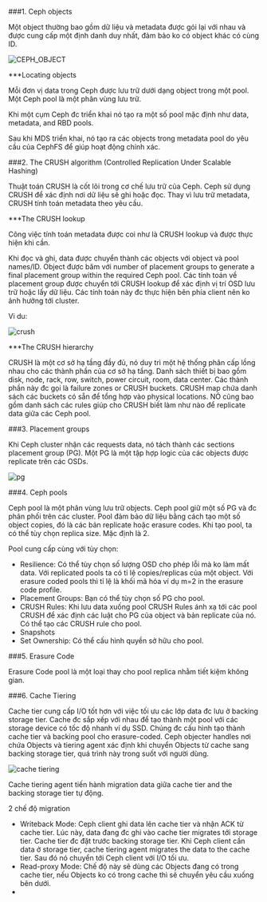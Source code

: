 ###1. Ceph objects

Một object thường bao gồm dữ liệu và metadata được gói lại với nhau và được cung cấp một định danh duy nhất, đảm bảo ko có object khác có cùng ID.

![CEPH_OBJECT](https://camo.githubusercontent.com/fdfc6d902d91aeeb997b3f1649bf84ecbeb78389/687474703a2f2f692e696d6775722e636f6d2f38636b4c3775302e706e67)

***Locating objects

Mỗi đơn vị data trong Ceph được lưu trữ dưới dạng object trong một pool. Một Ceph pool là một phân vùng lưu trữ.

Khi một cụm Ceph đc triển khai nó tạo ra một số pool mặc định như data, metadata, and RBD pools.

Sau khi MDS triển khai, nó tạo ra các objects trong metadata pool do yêu cầu của CephFS để giúp hoạt động chính xác.

###2. The CRUSH algorithm (Controlled Replication Under Scalable Hashing)

Thuật toán CRUSH là cốt lõi trong cơ chế lưu trữ của Ceph. Ceph sử dụng CRUSH để xác định nơi dữ liệu sẽ ghi hoặc đọc. Thay vì lưu trữ metadata, CRUSH tính toán metadata theo yêu cầu.

***The CRUSH lookup

Công việc tính toán metadata được coi như là CRUSH lookup và được thực hiện khi cần.

Khi đọc và ghi, data được chuyển thành các objects với object và pool names/ID. Object được băm với number of placement groups to generate a final placement group within the required Ceph pool. Các tính toán về placement group được chuyển tới CRUSH lookup để xác định vị trí OSD lưu trữ hoặc lấy dữ liệu. Các tính toán này đc thực hiện bên phía client nên ko ảnh hưởng tới cluster.

Vi du:

![crush](https://camo.githubusercontent.com/c025e52122375ce1f7b830f2b89a2e03c7e12fb5/687474703a2f2f692e696d6775722e636f6d2f545356383558452e706e67)

***The CRUSH hierarchy

CRUSH là một cơ sở hạ tầng đầy đủ, nó duy trì một hệ thống phân cấp lồng nhau cho các thành phần của cơ sở hạ tầng. Danh sách thiết bị bao gồm disk, node, rack, row, switch, power circuit, room, data center. Các thành phần này đc gọi là failure zones or CRUSH buckets. CRUSH map chứa danh sách các buckets có sẵn để tổng hợp vào physical locations. NÓ cũng bao gồm danh sách các rules giúp cho CRUSH biết làm như nào để replicate data giữa các Ceph pool.

###3. Placement groups

Khi Ceph cluster nhận các requests data, nó tách thành các sections placement group (PG). Một PG là một tập hợp logic của các objects được replicate trên các OSDs.

![pg](https://camo.githubusercontent.com/62e38d8db289e14f990e530cbfdbd0d097a751a0/687474703a2f2f692e696d6775722e636f6d2f463548415879762e706e67)

###4. Ceph pools

Ceph pool là một phân vùng lưu trữ objects. Ceph pool giữ một số PG và đc phân phối trên các cluster. Pool đảm bảo dữ liệu bằng cách tạo một số object copies, đó là các bản replicate hoặc erasure codes. Khi tạo pool, ta có thể tùy chọn replica size. Mặc định là 2.

Pool cung cấp cùng với tùy chọn:
<ul>
<li>
    Resilience: Có thể tùy chọn số lượng OSD cho phép lỗi mà ko làm mất data. Với replicated pools ta có tỉ lệ copies/replicas của một object. Với erasure coded pools thì tỉ lệ là khối mã hóa ví dụ m=2 in the erasure code profile.
    </li>
    <li>
Placement Groups: Bạn có thể tùy chọn số PG cho pool.
</li>
<li>
CRUSH Rules: Khi lưu data xuống pool CRUSH Rules ánh xạ tới các pool CRUSH để xác định các luật cho PG của object và bản replicate của nó. Có thể tạo các CRUSH rule cho pool.
 <li>
   Snapshots
  </li>
 <li>
    Set Ownership: Có thể cấu hình quyền sở hữu cho pool. 
</li>

</ul>
###5. Erasure Code

Erasure Code pool là một loại thay cho pool replica nhằm tiết kiệm không gian.

###6. Cache Tiering

Cache tier cung cấp I/O tốt hơn với việc tối ưu các lớp data đc lưu ở backing storage tier. Cache đc sắp xếp với nhau để tạo thành một pool với các storage device có tốc độ nhanh ví dụ SSD. Chúng đc cấu hình tạo thành cache tier và backing pool cho erasure-coded. Ceph objecter handles nơi chứa Objects và tiering agent xác định khi chuyển Objects từ cache sang backing storage tier, quá trình này trong suốt với người dùng.

![cache tiering](https://camo.githubusercontent.com/dbdb6b7569e6a0a9fb2fd5bb6f5947afca7dae16/687474703a2f2f692e696d6775722e636f6d2f347478526b62522e706e67)

Cache tiering agent tiến hành migration data giữa cache tier and the backing storage tier tự động.

2 chế độ migration
<ul>
<li>
    Writeback Mode: Ceph client ghi data lên cache tier và nhận ACK từ cache tier. Lúc này, data đang đc ghi vào cache tier migrates tới storage tier. Cache tier đc đặt trước backing storage tier. Khi Ceph client cần data ở storage tier, cache tiering agent migrates the data to the cache tier. Sau đó nó chuyển tới Ceph client với I/O tối ưu.
</li>
<li>
    Read-proxy Mode: Chế độ này sẽ dùng các Objects đang có trong cache tier, nếu Objects ko có trong cache thì sẽ chuyển yêu cầu xuống bên dưới.
<li>
<ul>
